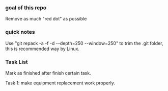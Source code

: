 ### goal of this repo ###

Remove as much "red dot" as possible

### quick notes ###

Use "git repack -a -f -d --depth=250 --window=250" to trim the .git folder, this is recommended way by Linux.

### Task List ###

Mark as finished after finish certain task.

Task 1: make equipment replacement work properly.
